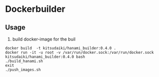 # Dockerbuilder

## Usage

1. build docker-image for the buil

```
docker build  -t kitsudaiki/hanami_builder:0.4.0 .
docker run -it -u root -v /var/run/docker.sock:/var/run/docker.sock kitsudaiki/hanami_builder:0.4.0 bash
./build_hanami.sh
exit
./push_images.sh
```
